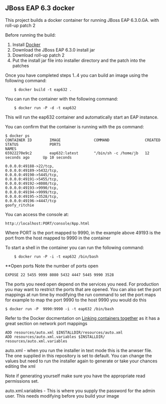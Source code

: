 
## JBoss EAP 6.3 docker
This project builds a docker container for running JBoss EAP 6.3.0.GA. with roll-up patch 2


Before running the build:

1. Install [Docker](https://www.docker.io/gettingstarted/#1)
2. Download the JBoss EAP 6.3.0 install jar
3. Download roll-up patch 2
4. Put the install jar file into installer directory and the patch into the patches
	
Once you have completed steps 1..4 you can build an image using the following command:

		$ docker build -t eap632 . 



You can run the container with the following command:

		$ docker run -P -d -t eap632

This will run the eap632 container and automatically start an EAP instance.


You can confirm that the container is running with the ps command:      	

	$ docker ps
	CONTAINER ID        IMAGE               COMMAND                CREATED             STATUS              PORTS                                                                                                                                                                                                                           NAMES
	65922270e9c2        eap632:latest       "/bin/sh -c /home/jb   12 seconds ago      Up 10 seconds  

	0.0.0.0:49188->22/tcp,   
	0.0.0.0:49189->5432/tcp,  
	0.0.0.0:49190->5445/tcp,   
	0.0.0.0:49191->5455/tcp,  
	0.0.0.0:49192->8080/tcp,   
	0.0.0.0:49193->9990/tcp,  
	0.0.0.0:49194->9999/tcp,   
	0.0.0.0:49195->3528/tcp,  
	0.0.0.0:49196->4447/tcp
	goofy_ritchie

You can access the console at:

 	http://localhost:PORT/console/App.html
  
Where PORT is the port mapped to 9990, in the example above 49193 is the port from the host mapped to 9990 in the container


To start a shell in the container you can run the following command:

		$ docker run -P -i -t eap632 /bin/bash

**Open ports 
Note the number of ports open 

	EXPOSE 22 5455 9999 8080 5432 4447 5445 9990 3528 

The ports you need open depend on the services you need. For production you may want to restrict the ports that are opened. You can also set the port mappings at run time by modifying the run command to set the port maps  for example to map the port 9990 to the host 9990 you would do this 

	$ docker run -P  9990:9990 -i -t eap632 /bin/bash
	
Refer to the Docker docmentation on [Linking containers together](http://docs.docker.com/userguide/dockerlinks/) as it has a great section on network port mappings


	ADD resources/auto.xml $INSTALLDIR/resources/auto.xml
	ADD resources/auto.xml.variables $INSTALLDIR/	resources/auto.xml.variables

auto.xml - when you run the  installer in text mode this is the anwser file. The one supplied in this repository is set to default. You can change the values  but need to run the  installer again to generate or take your chances editing the xml

Note if generating yourself make sure you have the appropriate read permissions set.

auto.xml.variables -  This is where you supply the password for the admin user. This needs modifying before you build your image


